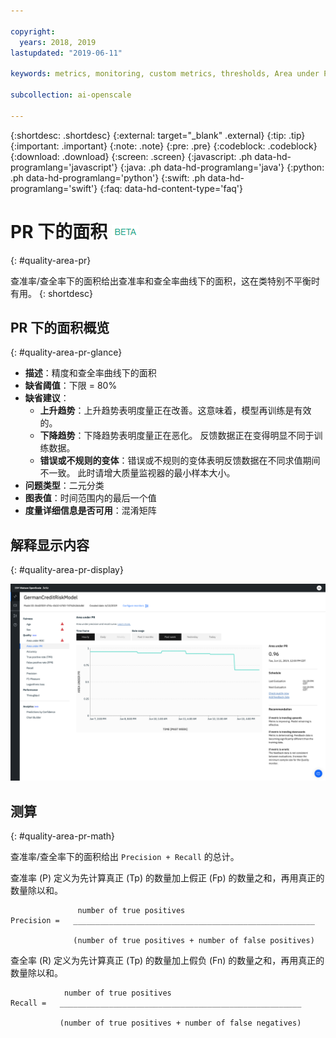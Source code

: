 ```yaml
---

copyright:
  years: 2018, 2019
lastupdated: "2019-06-11"

keywords: metrics, monitoring, custom metrics, thresholds, Area under PR

subcollection: ai-openscale

---
```


{:shortdesc: .shortdesc}
{:external: target="_blank" .external}
{:tip: .tip}
{:important: .important}
{:note: .note}
{:pre: .pre}
{:codeblock: .codeblock}
{:download: .download}
{:screen: .screen}
{:javascript: .ph data-hd-programlang='javascript'}
{:java: .ph data-hd-programlang='java'}
{:python: .ph data-hd-programlang='python'}
{:swift: .ph data-hd-programlang='swift'}
{:faq: data-hd-content-type='faq'}

# PR 下的面积 ![beta 标记](images/beta.png)
{: #quality-area-pr}

查准率/查全率下的面积给出查准率和查全率曲线下的面积，这在类特别不平衡时有用。
{: shortdesc}

## PR 下的面积概览
{: #quality-area-pr-glance}

- **描述**：精度和查全率曲线下的面积
- **缺省阈值**：下限 = 80%
- **缺省建议**：
   - **上升趋势**：上升趋势表明度量正在改善。这意味着，模型再训练是有效的。
   - **下降趋势**：下降趋势表明度量正在恶化。 反馈数据正在变得明显不同于训练数据。
   - **错误或不规则的变体**：错误或不规则的变体表明反馈数据在不同求值期间不一致。 此时请增大质量监视器的最小样本大小。
- **问题类型**：二元分类
- **图表值**：时间范围内的最后一个值
- **度量详细信息是否可用**：混淆矩阵

## 解释显示内容
{: #quality-area-pr-display}

![显示 PR 下的面积，其中度量趋势向下](images/quality-area-under-pr.png)


## 测算
{: #quality-area-pr-math}

查准率/查全率下的面积给出 `Precision + Recall` 的总计。

查准率 (P) 定义为先计算真正 (Tp) 的数量加上假正 (Fp) 的数量之和，再用真正的数量除以和。

```
               number of true positives
Precision =   ______________________________________________________

              (number of true positives + number of false positives)
```

查全率 (R) 定义为先计算真正 (Tp) 的数量加上假负 (Fn) 的数量之和，再用真正的数量除以和。

```
            number of true positives
Recall =   ______________________________________________________

           (number of true positives + number of false negatives)
```
